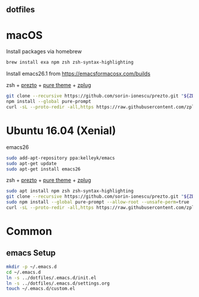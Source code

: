 dotfiles
--------


macOS
=====

Install packages via homebrew
```bash
brew install exa npm zsh zsh-syntax-highlighting
```

Install emacs26.1 from https://emacsformacosx.com/builds

zsh + [prezto](https://github.com/sorin-ionescu/prezto) + [pure theme](https://github.com/sindresorhus/pure) + [zplug](https://github.com/zplug/zplug)
```bash
git clone --recursive https://github.com/sorin-ionescu/prezto.git "${ZDOTDIR:-$HOME}/.zprezto"
npm install --global pure-prompt
curl -sL --proto-redir -all,https https://raw.githubusercontent.com/zplug/installer/master/installer.zsh| zsh
```

   
Ubuntu 16.04 (Xenial)
=====================

emacs26

```bash
sudo add-apt-repository ppa:kelleyk/emacs
sudo apt-get update
sudo apt-get install emacs26
```

zsh + [prezto](https://github.com/sorin-ionescu/prezto) + [pure theme](https://github.com/sindresorhus/pure) + [zplug](https://github.com/zplug/zplug)

```bash
sudo apt install npm zsh zsh-syntax-highlighting
git clone --recursive https://github.com/sorin-ionescu/prezto.git "${ZDOTDIR:-$HOME}/.zprezto"
sudo npm install --global pure-prompt --allow-root --unsafe-perm=true
curl -sL --proto-redir -all,https https://raw.githubusercontent.com/zplug/installer/master/installer.zsh| zsh
```

Common
======

emacs Setup
-----------
```bash
mkdir -p ~/.emacs.d
cd ~/.emacs.d
ln -s ../dotfiles/.emacs.d/init.el
ln -s ../dotfiles/.emacs.d/settings.org
touch ~/.emacs.d/custom.el
```
